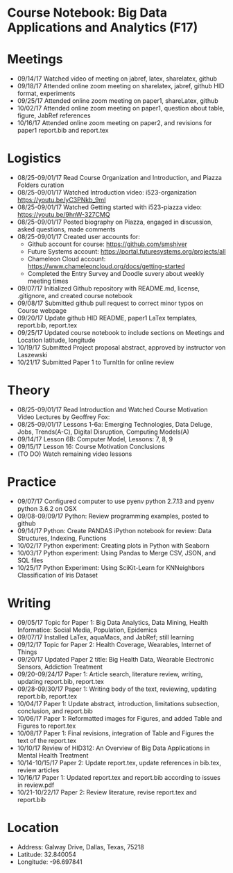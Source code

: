 # Course Notebook: Big Data Applications and Analytics (F17)

# Meetings
* 09/14/17  Watched video of meeting on jabref, latex, sharelatex, github 
* 09/18/17  Attended online zoom meeting on sharelatex, jabref, github HID format, experiments
* 09/25/17  Attended online zoom meeting on paper1, shareLatex, github
* 10/02/17  Attended online zoom meeting on paper1, question about table, figure, JabRef references
* 10/16/17  Attended online zoom meeting on paper2, and revisions for paper1 report.bib and report.tex

# Logistics    
*	08/25-09/01/17  Read Course Organization and Introduction, and Piazza Folders curation
* 08/25-09/01/17  Watched Introduction video: i523-organization https://youtu.be/yC3PNkb_9mI  
* 08/25-09/01/17  Watched Getting started with i523-piazza video: https://youtu.be/9hnW-327CMQ 
* 08/25-09/01/17  Posted biography on Piazza, engaged in discussion, asked questions, made comments
* 08/25-09/01/17  Created user accounts for: 
  * Github account for course: https://github.com/smshiver
  * Future Systems account: https://portal.futuresystems.org/projects/all
  * Chameleon Cloud account: https://www.chameleoncloud.org/docs/getting-started
  * Completed the Entry Survey and Doodle suvery about weekly meeting times
* 09/07/17  Initialized Github repository with README.md, license, .gitignore, and created course notebook
* 09/08/17  Submitted github pull request to correct minor typos on Course webpage 
* 09/20/17  Update github HID README, paper1 LaTex templates, report.bib, report.tex 
* 09/25/17  Updated course notebook to include sections on Meetings and Location latitude, longitude
* 10/19/17  Submitted Project proposal abstract, approved by instructor von Laszewski
* 10/21/17  Submitted Paper 1 to TurnItIn for online review

#  Theory
* 08/25-09/01/17  Read Introduction and Watched Course Motivation Video Lectures by Geoffrey Fox:
* 08/25-09/01/17  Lessons 1-6a: Emerging Technologies, Data Deluge, Jobs, Trends(A-C), Digital Disruption, Computing Models(A)
* 09/14/17  Lesson 6B: Computer Model, Lessons: 7, 8, 9
* 09/15/17  Lesson 16: Course Motivation Conclusions
* (TO DO)  Watch remaining video lessons

# Practice
* 09/07/17  Configured computer to use pyenv python 2.7.13 and pyenv python 3.6.2 on OSX
* 09/08-09/09/17  Python: Review programming examples, posted to github 
* 09/14/17  Python: Create PANDAS iPython notebook for review: Data Structures, Indexing, Functions
* 10/02/17  Python experiment: Creating plots in Python with Seaborn
* 10/03/17  Python experiment: Using Pandas to Merge CSV, JSON, and SQL files
* 10/25/17  Python Experiment: Using SciKit-Learn for KNNeighbors Classification of Iris Dataset

# Writing
* 09/05/17  Topic for Paper 1: Big Data Analytics, Data Mining, Health Informatice: Social Media, Population, Epidemics 
* 09/07/17  Installed LaTex, aquaMacs, and JabRef; still learning
* 09/12/17  Topic for Paper 2: Health Coverage, Wearables, Internet of Things 
* 09/20/17  Updated Paper 2 title: Big Health Data, Wearable Electronic Sensors, Addiction Treatment
* 09/20-09/24/17  Paper 1: Article search, literature review, writing, updating report.bib, report.tex
* 09/28-09/30/17  Paper 1: Writing body of the text, reviewing, updating report.bib, report.tex
* 10/04/17  Paper 1: Update abstract, introduction, limitations subsection, conclusion, and report.bib
* 10/06/17  Paper 1: Reformatted images for Figures, and added Table and Figures to report.tex
* 10/08/17  Paper 1: Final revisions, integration of Table and Figures the text of the report.tex
* 10/10/17  Review of HID312: An Overview of Big Data Applications in Mental Health Treatment
* 10/14-10/15/17  Paper 2: Update report.tex, update references in bib.tex, review articles 
* 10/16/17  Paper 1: Updated report.tex and report.bib according to issues in review.pdf
* 10/21-10/22/17 Paper 2: Review literature, revise report.tex and report.bib

# Location
* Address: Galway Drive, Dallas, Texas, 75218
* Latitude: 32.840054
* Longitude: -96.697841
